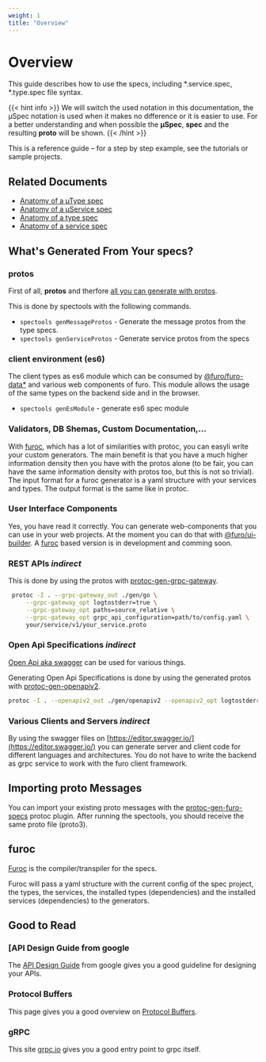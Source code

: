 ```yaml
---
weight: 1
title: "Overview"
---
```


# Overview

This guide describes how to use the specs, including *.service.spec, *.type.spec file syntax.

{{< hint info >}}
We will switch the used notation in this documentation, the µSpec notation is used when it makes no difference or it is easier to use. 
For a better understanding and when possible the **µSpec**, **spec** and the resulting **proto** will be shown.
{{< /hint >}}

This is a reference guide – for a step by step example, see the tutorials or sample projects.

## Related Documents

- [Anatomy of a µType spec](/docs/µSpecs/types/)
- [Anatomy of a µService spec](/docs/µSpecs/services/)
- [Anatomy of a type spec](/docs/specs/types/)
- [Anatomy of a service spec](/docs/specs/services/)

## What's Generated From Your specs?

### protos
First of all, **protos** and therfore [all you can generate with protos](https://developers.google.com/protocol-buffers/docs/proto3#whats_generated_from_your_proto).

This is done by spectools with the following commands.

- `spectools genMessageProtos` - Generate the message protos from the type specs.
- `spectools genServiceProtos` - Generate service protos from the specs

### client environment (es6)
The client types as es6 module which can be consumed by [@furo/furo-data*](https://components.furo.pro/?t=furo-data) and various web components of furo.
This module allows the usage of the same types on the backend side and in the browser.

- `spectools genEsModule` - generate es6 spec module

### Validators, DB Shemas, Custom Documentation,...
With [furoc](https://github.com/theNorstroem/furoc), which has a lot of similarities with protoc, you can easyli write your 
custom generators. The main benefit is that you have a much higher information density then you have with the protos alone (to be fair, you can have the same information density with protos too, but this is not so trivial).
The input format for a furoc generator is a yaml structure with your services and types. The output format is the same like in protoc. 

### User Interface Components
Yes, you have read it correctly. You can generate web-components that you can use in your web projects. At the moment you can
do that with [@furo/ui-builder](https://github.com/theNorstroem/FuroBaseComponents/tree/master/packages/furo-ui-builder).
A [furoc](https://github.com/theNorstroem/furoc) based version is in development and comming soon.

### REST APIs *indirect*
This is done by using the protos with [protoc-gen-grpc-gateway](https://github.com/grpc-ecosystem/grpc-gateway).

```bash
 protoc -I . --grpc-gateway_out ./gen/go \
     --grpc-gateway_opt logtostderr=true \
     --grpc-gateway_opt paths=source_relative \
     --grpc-gateway_opt grpc_api_configuration=path/to/config.yaml \
     your/service/v1/your_service.proto
```

### Open Api Specifications *indirect*
[Open Api aka swagger](https://swagger.io/) can be used for various things.

Generating Open Api Specifications is done by using the generated protos with [protoc-gen-openapiv2](https://github.com/grpc-ecosystem/grpc-gateway).

```bash
protoc -I . --openapiv2_out ./gen/openapiv2 --openapiv2_opt logtostderr=true your/service/v1/your_service.proto
```

### Various Clients and Servers *indirect*
By using the swagger files on [https://editor.swagger.io/](https://editor.swagger.io/) you can generate server and client
code for different languages and architectures. You do not have to write the backend as grpc service to work with the furo client framework.


## Importing proto Messages
You can import your existing proto messages with the [protoc-gen-furo-specs](https://github.com/theNorstroem/protoc-gen-furo-specs) protoc plugin.
After running the spectools, you should receive the same proto file (proto3).

## furoc
[Furoc](https://github.com/theNorstroem/furoc) is the compiler/transpiler for the specs.

Furoc will pass a yaml structure with the current config of the spec project, the types, the services, the installed types (dependencies) and the installed services (dependencies) to the generators.


## Good to Read

### [API Design Guide from google
The [API Design Guide](https://cloud.google.com/apis/design) from google gives you a good guideline for designing your APIs.

### Protocol Buffers
This page gives you a good overview on [Protocol Buffers](https://developers.google.com/protocol-buffers).

### gRPC
This site [grpc.io](https://grpc.io/) gives you a good entry point to grpc itself.